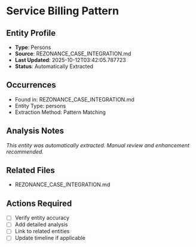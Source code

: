 # Service Billing Pattern

## Entity Profile
- **Type**: Persons
- **Source**: REZONANCE_CASE_INTEGRATION.md
- **Last Updated**: 2025-10-12T03:42:05.787723
- **Status**: Automatically Extracted

## Occurrences
- Found in: REZONANCE_CASE_INTEGRATION.md
- Entity Type: persons
- Extraction Method: Pattern Matching

## Analysis Notes
*This entity was automatically extracted. Manual review and enhancement recommended.*

## Related Files
- REZONANCE_CASE_INTEGRATION.md

## Actions Required
- [ ] Verify entity accuracy
- [ ] Add detailed analysis
- [ ] Link to related entities
- [ ] Update timeline if applicable
